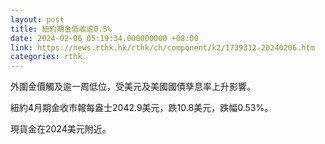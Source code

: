```yaml
---
layout: post
title: 紐約期金低收逾0.5%
date: 2024-02-06 05:19:34.000000000 +08:00
link: https://news.rthk.hk/rthk/ch/component/k2/1739312-20240206.htm
categories: rthk
---
```


外圍金價觸及逾一周低位，受美元及美國國債孳息率上升影響。

紐約4月期金收市報每盎士2042.9美元，跌10.8美元，跌幅0.53%。

現貨金在2024美元附近。
